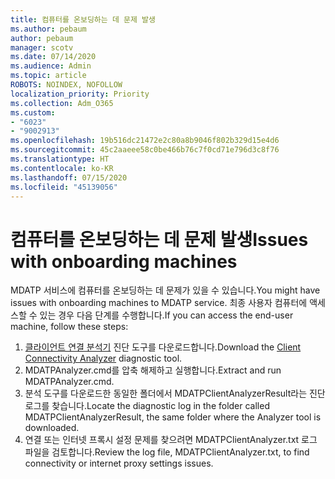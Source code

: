 ```yaml
---
title: 컴퓨터를 온보딩하는 데 문제 발생
ms.author: pebaum
author: pebaum
manager: scotv
ms.date: 07/14/2020
ms.audience: Admin
ms.topic: article
ROBOTS: NOINDEX, NOFOLLOW
localization_priority: Priority
ms.collection: Adm_O365
ms.custom:
- "6023"
- "9002913"
ms.openlocfilehash: 19b516dc21472e2c80a8b9046f802b329d15e4d6
ms.sourcegitcommit: 45c2aaeee58c0be466b76c7f0cd71e796d3c8f76
ms.translationtype: HT
ms.contentlocale: ko-KR
ms.lasthandoff: 07/15/2020
ms.locfileid: "45139056"
---
```

# <a name="issues-with-onboarding-machines"></a><span data-ttu-id="5010c-102">컴퓨터를 온보딩하는 데 문제 발생</span><span class="sxs-lookup"><span data-stu-id="5010c-102">Issues with onboarding machines</span></span>

<span data-ttu-id="5010c-103">MDATP 서비스에 컴퓨터를 온보딩하는 데 문제가 있을 수 있습니다.</span><span class="sxs-lookup"><span data-stu-id="5010c-103">You might have issues with onboarding machines to MDATP service.</span></span> <span data-ttu-id="5010c-104">최종 사용자 컴퓨터에 액세스할 수 있는 경우 다음 단계를 수행합니다.</span><span class="sxs-lookup"><span data-stu-id="5010c-104">If you can access the end-user machine, follow these steps:</span></span>

1. <span data-ttu-id="5010c-105">[클라이언트 연결 분석기](https://aka.ms/mdatpanalyzer) 진단 도구를 다운로드합니다.</span><span class="sxs-lookup"><span data-stu-id="5010c-105">Download the [Client Connectivity Analyzer](https://aka.ms/mdatpanalyzer) diagnostic tool.</span></span>
2. <span data-ttu-id="5010c-106">MDATPAnalyzer.cmd를 압축 해제하고 실행합니다.</span><span class="sxs-lookup"><span data-stu-id="5010c-106">Extract and run MDATPAnalyzer.cmd.</span></span>
3. <span data-ttu-id="5010c-107">분석 도구를 다운로드한 동일한 폴더에서 MDATPClientAnalyzerResult라는 진단 로그를 찾습니다.</span><span class="sxs-lookup"><span data-stu-id="5010c-107">Locate the diagnostic log in the folder called MDATPClientAnalyzerResult, the same folder where the Analyzer tool is downloaded.</span></span>
4. <span data-ttu-id="5010c-108">연결 또는 인터넷 프록시 설정 문제를 찾으려면 MDATPClientAnalyzer.txt 로그 파일을 검토합니다.</span><span class="sxs-lookup"><span data-stu-id="5010c-108">Review the log file, MDATPClientAnalyzer.txt, to find connectivity or internet proxy settings issues.</span></span>